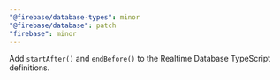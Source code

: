 ```yaml
---
"@firebase/database-types": minor
"@firebase/database": patch
"firebase": minor
---
```


Add `startAfter()` and `endBefore()` to the Realtime Database TypeScript definitions.
